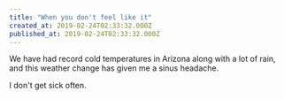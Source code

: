 ```yaml
---
title: "When you don't feel like it"
created_at: 2019-02-24T02:33:32.000Z
published_at: 2019-02-24T02:33:32.000Z
---
```

We have had record cold temperatures in Arizona along with a lot of rain, and this weather change has given me a sinus headache. 

I don't get sick often.
